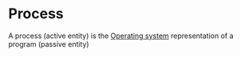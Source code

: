 # Process

A process (active entity) is the [Operating system](Operating%20system.md) representation of a program (passive entity) 